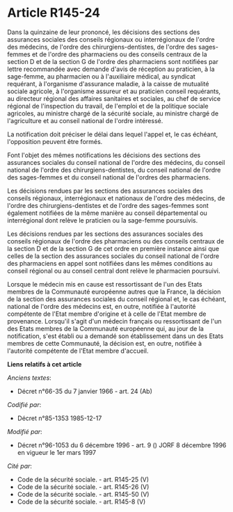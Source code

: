 # Article R145-24

Dans la quinzaine de leur prononcé, les décisions des sections des assurances sociales des conseils régionaux ou
interrégionaux de l'ordre des médecins, de l'ordre des chirurgiens-dentistes, de l'ordre des sages-femmes et de l'ordre des
pharmaciens ou des conseils centraux de la section D et de la section G de l'ordre des pharmaciens sont notifiées par lettre
recommandée avec demande d'avis de réception au praticien, à la sage-femme, au pharmacien ou à l'auxiliaire médical, au
syndicat requérant, à l'organisme d'assurance maladie, à la caisse de mutualité sociale agricole, à l'organisme assureur et
au praticien conseil requérants, au directeur régional des affaires sanitaires et sociales, au chef de service régional de
l'inspection du travail, de l'emploi et de la politique sociale agricoles, au ministre chargé de la sécurité sociale, au
ministre chargé de l'agriculture et au conseil national de l'ordre intéressé.

La notification doit préciser le délai dans lequel l'appel et, le cas échéant, l'opposition peuvent être formés.

Font l'objet des mêmes notifications les décisions des sections des assurances sociales du conseil national de l'ordre des
médecins, du conseil national de l'ordre des chirurgiens-dentistes, du conseil national de l'ordre des sages-femmes et du
conseil national de l'ordres des pharmaciens.

Les décisions rendues par les sections des assurances sociales des conseils régionaux, interrégionaux et nationaux de l'ordre
des médecins, de l'ordre des chirurgiens-dentistes et de l'ordre des sages-femmes sont également notifiées de la même manière
au conseil départemental ou interrégional dont relève le praticien ou la sage-femme poursuivis.

Les décisions rendues par les sections des assurances sociales des conseils régionaux de l'ordre des pharmaciens ou des
conseils centraux de la section D et de la section G de cet ordre en première instance ainsi que celles de la section des
assurances sociales du conseil national de l'ordre des pharmaciens en appel sont notifiées dans les mêmes conditions au
conseil régional ou au conseil central dont relève le pharmacien poursuivi. 

Lorsque le médecin mis en cause est ressortissant de l'un des Etats membres de la Communauté européenne autres que la France,
la décision de la section des assurances sociales du conseil régional et, le cas échéant, national de l'ordre des médecins
est, en outre, notifiée à l'autorité compétente de l'Etat membre d'origine et à celle de l'Etat membre de provenance.
Lorsqu'il s'agit d'un médecin français ou ressortissant de l'un des Etats membres de la Communauté européenne qui, au jour de
la notification, s'est établi ou a demandé son établissement dans un des Etats membres de cette Communauté, la décision est,
en outre, notifiée à l'autorité compétente de l'Etat membre d'accueil.

**Liens relatifs à cet article**

_Anciens textes_:

  - Décret n°66-35 du 7 janvier 1966 - art. 24 (Ab)

_Codifié par_:

  - Décret n°85-1353 1985-12-17

_Modifié par_:

  - Décret n°96-1053 du 6 décembre 1996 - art. 9 () JORF 8 décembre 1996 en vigueur le 1er mars 1997

_Cité par_:

  - Code de la sécurité sociale. - art. R145-25 (V)
  - Code de la sécurité sociale. - art. R145-26 (V)
  - Code de la sécurité sociale. - art. R145-50 (V)
  - Code de la sécurité sociale. - art. R145-8 (V)
